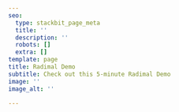 ```yaml
---
seo:
  type: stackbit_page_meta
  title: ''
  description: ''
  robots: []
  extra: []
template: page
title: Radimal Demo
subtitle: Check out this 5-minute Radimal Demo
image: ''
image_alt: ''

---
```

